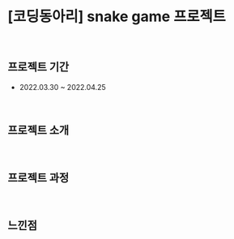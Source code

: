 # [코딩동아리] snake game 프로젝트

<br>

## 프로젝트 기간
- 2022.03.30 ~ 2022.04.25

<br>

## 프로젝트 소개 

<br>

## 프로젝트 과정

<br>

## 느낀점
